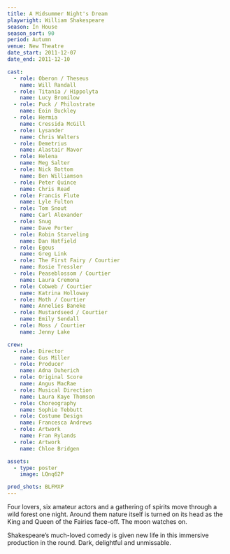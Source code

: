 ```yaml
---
title: A Midsummer Night's Dream
playwright: William Shakespeare
season: In House
season_sort: 90
period: Autumn
venue: New Theatre
date_start: 2011-12-07
date_end: 2011-12-10

cast:
  - role: Oberon / Theseus
    name: Will Randall
  - role: Titania / Hippolyta
    name: Lucy Bromilow
  - role: Puck / Philostrate
    name: Eoin Buckley
  - role: Hermia
    name: Cressida McGill
  - role: Lysander
    name: Chris Walters
  - role: Demetrius
    name: Alastair Mavor
  - role: Helena
    name: Meg Salter
  - role: Nick Bottom
    name: Ben Williamson
  - role: Peter Quince
    name: Chris Read
  - role: Francis Flute
    name: Lyle Fulton
  - role: Tom Snout
    name: Carl Alexander
  - role: Snug
    name: Dave Porter
  - role: Robin Starveling
    name: Dan Hatfield
  - role: Egeus
    name: Greg Link
  - role: The First Fairy / Courtier
    name: Rosie Tressler
  - role: Peaseblossom / Courtier
    name: Laura Cremona
  - role: Cobweb / Courtier
    name: Katrina Holloway
  - role: Moth / Courtier
    name: Annelies Baneke
  - role: Mustardseed / Courtier
    name: Emily Sendall
  - role: Moss / Courtier
    name: Jenny Lake

crew:
  - role: Director
    name: Gus Miller
  - role: Producer
    name: Adna Duherich
  - role: Original Score
    name: Angus MacRae
  - role: Musical Direction
    name: Laura Kaye Thomson
  - role: Choreography
    name: Sophie Tebbutt
  - role: Costume Design
    name: Francesca Andrews
  - role: Artwork
    name: Fran Rylands
  - role: Artwork
    name: Chloe Bridgen

assets:
  - type: poster
    image: LQnq62P

prod_shots: BLFMXP
---
```


Four lovers, six amateur actors and a gathering of spirits move through a wild forest one night. Around them nature itself is turned on its head as the King and Queen of the Fairies face-off. The moon watches on.

Shakespeare’s much-loved comedy is given new life in this immersive production in the round. Dark, delightful and unmissable.
